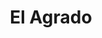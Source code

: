 ---
title: El Agrado
nombre_comunidad: El Agrado
municipio: Piendamó
departamento: Cauca
descripcion: >
  La vereda El Agrado está ubicada en el municipio de Piendamó en el
  Departamento del Cauca, es una comunidad campesina, con aproximadamente 200
  familia. La fuente de ingreso se centra en producción, comercialización de
  café principalmente, a nivel comunitario con las organizaciones como ADENSA,
  CHIPRE y la ACC. Se reconoce un grupo pequeño que trabajan con el gusano de
  seda y lo comercializa con COLSEDA. 

  En general en los predios de la mayoría de las familias cuentan con huerta
  caseras para la soberanía alimentaria. Hay un grupo de mujeres ahorradoras que
  requieren fortalecer sus procesos administrativos.
num_personas: 1000
num_familias: 250
min_distancia_casco_urbano: 45
km_distancia_casco_urbano: 11
vias_acceso: ' La forma de transportarse la comunidad es mediante jeeps en rutas desde Piendamó'
infraestructura_comunitaria:
  - Escuela El Agrado
  - ' Salón JAC'
  - Cancha fútbol
  - Patio deportivo
  - Hogar infantil
notas_infraestructura_comunitaria: null
liderazgo_comunidad:
  - >-
    Se tiene un liderazgo en la Junta de Acción comunal de la vereda y cuenta
    con espacio de caseta comunal
  - ' Esta junta está organizada por comités'
  - Participación de asambleas y mingas de manera asertiva
  - Grupo de danza juvenil
  - ' Campeonatos de fútbol niños y adultos'
  - |2
     grupo cultural.
inclusion_diversidad_genero: |-
  Población mestiza
  Población con integrantes con algun tipo de discapacidad 
  Población diversa no es identificada hasta el momento.
comentarios_conectividad: ''
punto_SOLE: IE El Carmen
comentarios_punto_SOLE:
  - https://padlet.com/comunidadelagrado/sole-el-agrado-3j9kwcarx602yuug
ppales_actividades_economicas_vocacion_productiva:
  - Prácticas Agrícolas (caficultura
  - ' Caña (cuentan con dos trapiches paneleros)'
  - Cuatro familias trabajan en la cadena del gusano de seda
comentarios_ppales_actividades_economicas_vocacion_productiva: null
comunidad_sostenible_uso_suelo: null
org_con_proyeccion: []
servicios_publicos_comunidades_focalizadas:
  - Acueducto regional Piendamó - Morales
  - Energía eléctrica CEO
comunidades_focalizadas_educacion_infraestructura_educativa:
  - >-
    La vereda cuenta con una institución educativa con énfasis agrícola hasta el
    grado quinto de primaria. Para el Bachillerato se dirigen a la institución
    educativa del Carmen y San Isidro. 
comunidades_focalizadas_practicas_organizativas: []
conectividad_minima: Regular
iniciativas_priorizadas:
  - >-
    Se trabajó por fortalecer las capacidades productivas y manejo colectivo de
    la producción de café con un enfoque de calidad y  sostenibilidad  en la
    vereda El Agrado - Municipio de Piendamó - Cauca a través de ADENSA.
org_focalizada: []
riesgo: null
otros_programas_USAID: []
alianzas_colaboradores:
  - Familias en Acción
  - De Cero a Siempre.
posibilidad_iniciativas_conjuntas_aliados_2: []
actividades_ocio:
  - Grupo cultural (tambores - flauta - guitarra - maracas)
  - ' Carnavales'
  - ' fiestas comunitarias'
  - Grupo deportivo
  - ' Fiesta religiosa del patrono  SAGRADO CORAZON'
  - ' Comité fiestero (carnavales de Blancos y Negros)'
medios_comunicacion_narrativas_locales: []
num_visitas_realizadas: null
num_diagnosticos_rurales_participativos_realizados: null
infraestructura_salud_atencion_psicosocial: []
notas_infraestructura_salud_atencion_psicosocial: null
num_visitas_predio: null
grafica_ubicacion_geografica: /charts/municipios/piendamo/ubicacion_geografica.html
url: /reportes/el-agrado
layout: comunidad
download_file: /reportes/el-agrado.pdf

---